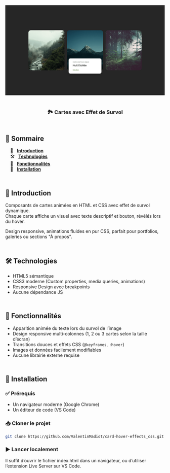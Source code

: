 <div align="center">  
  <a href="https://card-hover-effects-1.netlify.app/" target="_blank">  
    <img src=".docs/preview.png" alt="Aperçu des effets de survol de cartes">  
  </a>  
  </br></br>  
  <h3 align="center">🏞 Cartes avec Effet de Survol</h3>  
</div>

## <br /> 📌 Sommaire

&nbsp;&nbsp;&nbsp; 🎨 &nbsp; [**Introduction**](#introduction)<br />
&nbsp;&nbsp;&nbsp; 🛠️ &nbsp; [**Technologies**](#technologies)<br />
&nbsp;&nbsp;&nbsp; 🎯 &nbsp; [**Fonctionnalités**](#fonctionnalités)<br />
&nbsp;&nbsp;&nbsp; 🚀 &nbsp; [**Installation**](#installation)<br />

## <br /> <a name="introduction">🎨 Introduction</a>

Composants de cartes animées en HTML et CSS avec effet de survol dynamique.  
Chaque carte affiche un visuel avec texte descriptif et bouton, révélés lors du hover.

Design responsive, animations fluides en pur CSS, parfait pour portfolios, galeries ou sections "À propos".

## <br /> <a name="technologies">🛠️ Technologies</a>

- HTML5 sémantique
- CSS3 moderne (Custom properties, media queries, animations)
- Responsive Design avec breakpoints
- Aucune dépendance JS

## <br /> <a name="fonctionnalités">🎯 Fonctionnalités</a>

- Apparition animée du texte lors du survol de l’image
- Design responsive multi-colonnes (1, 2 ou 3 cartes selon la taille d’écran)
- Transitions douces et effets CSS (`@keyframes`, `:hover`)
- Images et données facilement modifiables
- Aucune librairie externe requise

## <br /> <a name="installation">🚀 Installation</a>

### ✅ Prérequis

- Un navigateur moderne (Google Chrome)
- Un éditeur de code (VS Code)

### 📥 Cloner le projet

```bash
git clone https://github.com/ValentinMadiot/card-hover-effects_css.git
```

### ▶️ Lancer localement

Il suffit d’ouvrir le fichier index.html dans un navigateur, ou d’utiliser l’extension Live Server sur VS Code.
